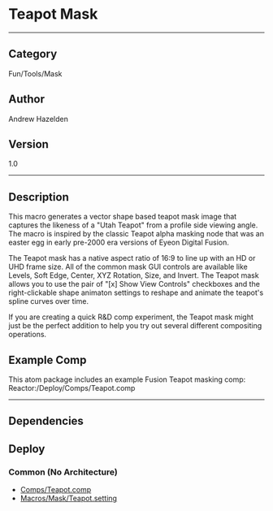 # Teapot Mask
___

## Category
Fun/Tools/Mask

## Author
Andrew Hazelden

## Version
1.0

___

## Description
<p>This macro generates a vector shape based teapot mask image that captures the likeness of a "Utah Teapot" from a profile side viewing angle. The macro is inspired by the classic Teapot alpha masking node that was an easter egg in early pre-2000 era versions of Eyeon Digital Fusion.</p>

<p>The Teapot mask has a native aspect ratio of 16:9 to line up with an HD or UHD frame size. All of the common mask GUI controls are available like Levels, Soft Edge, Center, XYZ Rotation, Size, and Invert. The Teapot mask allows you to use the pair of "&#91;x&#93; Show View Controls" checkboxes and the right-clickable shape animaton settings to reshape and animate the teapot's spline curves over time.</p>

	
<p>If you are creating a quick R&D comp experiment, the Teapot mask might just be the perfect addition to help you try out several different compositing operations.</p>


<h2>Example Comp</h2>

<p>This atom package includes an example Fusion Teapot masking comp:<br>
Reactor:/Deploy/Comps/Teapot.comp</p>


___

## Dependencies

## Deploy

### Common (No Architecture)

<ul>
<li><a href="https://gitlab.com/WeSuckLess/Reactor/-/blob/master/Atoms/com.AndrewHazelden.TeapotMask/Comps/Teapot.comp?ref_type=heads">Comps/Teapot.comp</a></li>
<li><a href="https://gitlab.com/WeSuckLess/Reactor/-/blob/master/Atoms/com.AndrewHazelden.TeapotMask/Macros/Mask/Teapot.setting?ref_type=heads">Macros/Mask/Teapot.setting</a></li>
</ul>
